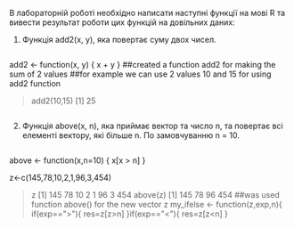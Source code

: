 В лабораторній роботі необхідно написати наступні функції на мові R та вивести
результат роботи цих функцій на довільних даних:
  1. Функція add2(x, y), яка повертає суму двох чисел.
```R
```
add2 <- function(x, y) {
        x + y
}
##created a function add2 for making the sum of 2 values
##for example we can use 2 values 10 and 15 for using add2 function
> add2(10,15)
[1] 25
```R
```
2. Функція above(x, n), яка приймає вектор та число n, та повертає всі
елементі вектору, які більше n. По замовчуванню n = 10.
```R
```
above <- function(x,n=10) {
  x[x > n]
}

z<-c(145,78,10,2,1,96,3,454)
> z
[1] 145  78  10   2   1  96   3 454
> above(z)
[1] 145  78  96 454
##was used function above() for the new vector z
my_ifelse <- function(z,exp,n){
if(exp==">"){
res=z[z>n]
}if(exp=="<"){
 res=z[z<n]
}
